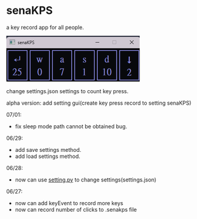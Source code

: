 # senaKPS

a key record app for all people.

![cover](/app-main.png)

change settings.json settings to count key press.

alpha version: add setting gui(create key press record to setting senaKPS)

07/01:
* fix sleep mode path cannot be obtained bug.

06/29:
* add save settings method.
* add load settings method.

06/28:
* now can use [setting.py](https://github.com/peter910820/senaKPS/blob/main/setting.py) to change settings(settings.json)

06/27:
* now can add keyEvent to record more keys
* now can record number of clicks to .senakps file